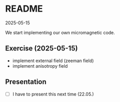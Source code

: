 # README

2025-05-15   

We start implementing our own micromagnetic code.  

## Exercise (2025-05-15)
- implement external field (zeeman field)
- implement anisotropy field 
  
## Presentation
- [ ] I have to present this next time (22.05.)

